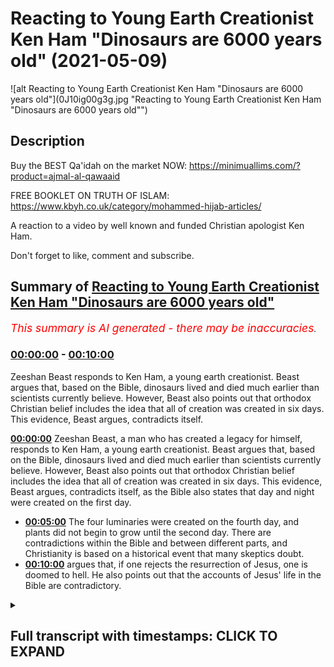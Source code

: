 # Reacting to Young Earth Creationist Ken Ham "Dinosaurs are 6000 years old" (2021-05-09)

![alt Reacting to Young Earth Creationist Ken Ham "Dinosaurs are 6000 years old"](0J10ig00g3g.jpg "Reacting to Young Earth Creationist Ken Ham "Dinosaurs are 6000 years old"")

## Description

Buy the BEST Qa'idah on the market NOW: 
https://minimuallims.com/?product=ajmal-al-qawaaid

FREE BOOKLET ON TRUTH OF ISLAM: 
https://www.kbyh.co.uk/category/mohammed-hijab-articles/


A reaction to a video by well known and funded Christian apologist Ken Ham. 

Don't forget to like, comment and subscribe.

## Summary of [Reacting to Young Earth Creationist Ken Ham "Dinosaurs are 6000 years old"](https://www.youtube.com/watch?v=0J10ig00g3g)


*<span style="color:red; font-size:125%">This summary is AI generated - there may be inaccuracies</span>. [](/)*

### [00:00:00](https://www.youtube.com/watch?v=0J10ig00g3g&t=0) - [00:10:00](https://www.youtube.com/watch?v=0J10ig00g3g&t=600)

 Zeeshan Beast responds to Ken Ham, a young earth creationist. Beast argues that, based on the Bible, dinosaurs lived and died much earlier than scientists currently believe. However, Beast also points out that orthodox Christian belief includes the idea that all of creation was created in six days. This evidence, Beast argues, contradicts itself.

**[00:00:00](https://www.youtube.com/watch?v=0J10ig00g3g&t=0)**  Zeeshan Beast, a man who has created a legacy for himself, responds to Ken Ham, a young earth creationist. Beast argues that, based on the Bible, dinosaurs lived and died much earlier than scientists currently believe. However, Beast also points out that orthodox Christian belief includes the idea that all of creation was created in six days. This evidence, Beast argues, contradicts itself, as the Bible also states that day and night were created on the first day.
* **[00:05:00](https://www.youtube.com/watch?v=0J10ig00g3g&t=300)** The four luminaries were created on the fourth day, and plants did not begin to grow until the second day. There are contradictions within the Bible and between different parts, and Christianity is based on a historical event that many skeptics doubt.
* **[00:10:00](https://www.youtube.com/watch?v=0J10ig00g3g&t=600)** argues that, if one rejects the resurrection of Jesus, one is doomed to hell. He also points out that the accounts of Jesus' life in the Bible are contradictory.

<details><summary><h2>Full transcript with timestamps: CLICK TO EXPAND</h2></summary>

[0:00:00](https://youtu.be/0J10ig00g3g?t=0) so this manual this manual for learning  
[0:00:02](https://youtu.be/0J10ig00g3g?t=2) the basic features of reading the arabic  
[0:00:04](https://youtu.be/0J10ig00g3g?t=4) language for quranic use  
[0:00:06](https://youtu.be/0J10ig00g3g?t=6) is one of the most accessible manuals  
[0:00:08](https://youtu.be/0J10ig00g3g?t=8) that i've actually ever seen  
[0:00:10](https://youtu.be/0J10ig00g3g?t=10) it's what we have on the market  
[0:00:12](https://youtu.be/0J10ig00g3g?t=12) unfortunately at the moment is  
[0:00:13](https://youtu.be/0J10ig00g3g?t=13) is a range of inaccessible manuals which  
[0:00:16](https://youtu.be/0J10ig00g3g?t=16) we can't actually  
[0:00:17](https://youtu.be/0J10ig00g3g?t=17) doesn't have the scaffolding that is  
[0:00:19](https://youtu.be/0J10ig00g3g?t=19) required in order to get  
[0:00:20](https://youtu.be/0J10ig00g3g?t=20) maneuver someone from a stage where they  
[0:00:22](https://youtu.be/0J10ig00g3g?t=22) don't know how to read to a stage where  
[0:00:24](https://youtu.be/0J10ig00g3g?t=24) they can actually feel comfortable  
[0:00:25](https://youtu.be/0J10ig00g3g?t=25) reading  
[0:00:26](https://youtu.be/0J10ig00g3g?t=26) this is one of those manuals which is  
[0:00:28](https://youtu.be/0J10ig00g3g?t=28) extremely accessible  
[0:00:29](https://youtu.be/0J10ig00g3g?t=29) is carefully paced structured and  
[0:00:32](https://youtu.be/0J10ig00g3g?t=32) it has all these kinds of features once  
[0:00:34](https://youtu.be/0J10ig00g3g?t=34) again pedagogical  
[0:00:36](https://youtu.be/0J10ig00g3g?t=36) features which will bring people from a  
[0:00:38](https://youtu.be/0J10ig00g3g?t=38) stage where they don't know things  
[0:00:40](https://youtu.be/0J10ig00g3g?t=40) to being able to read the quran  
[0:00:49](https://youtu.be/0J10ig00g3g?t=49) how are you guys doing i'm here joined  
[0:00:51](https://youtu.be/0J10ig00g3g?t=51) with the beast the daoa beast  
[0:00:54](https://youtu.be/0J10ig00g3g?t=54) he is a man who has created a legacy for  
[0:00:57](https://youtu.be/0J10ig00g3g?t=57) himself  
[0:00:58](https://youtu.be/0J10ig00g3g?t=58) even though he doesn't like to be in  
[0:00:59](https://youtu.be/0J10ig00g3g?t=59) front of the camera zeeshan  
[0:01:02](https://youtu.be/0J10ig00g3g?t=62) [Laughter]  
[0:01:06](https://youtu.be/0J10ig00g3g?t=66) you know that never gets old yeah yeah  
[0:01:09](https://youtu.be/0J10ig00g3g?t=69) how's it going  
[0:01:16](https://youtu.be/0J10ig00g3g?t=76) all right so basically i've always  
[0:01:17](https://youtu.be/0J10ig00g3g?t=77) wanted to do a response to this guy  
[0:01:19](https://youtu.be/0J10ig00g3g?t=79) right  
[0:01:19](https://youtu.be/0J10ig00g3g?t=79) this guy ken ham who is a young age  
[0:01:21](https://youtu.be/0J10ig00g3g?t=81) creationist and  
[0:01:23](https://youtu.be/0J10ig00g3g?t=83) just to give people a background as to  
[0:01:24](https://youtu.be/0J10ig00g3g?t=84) what young age creationism is  
[0:01:26](https://youtu.be/0J10ig00g3g?t=86) it's a group of protestants for the most  
[0:01:29](https://youtu.be/0J10ig00g3g?t=89) part right who believe that the universe  
[0:01:31](https://youtu.be/0J10ig00g3g?t=91) is 6 000 years old based on the  
[0:01:33](https://youtu.be/0J10ig00g3g?t=93) accounts of genesis chapter 5 and  
[0:01:35](https://youtu.be/0J10ig00g3g?t=95) because of other things  
[0:01:36](https://youtu.be/0J10ig00g3g?t=96) for example what church fathers have  
[0:01:38](https://youtu.be/0J10ig00g3g?t=98) said majority of which probably would  
[0:01:39](https://youtu.be/0J10ig00g3g?t=99) concur with that view  
[0:01:41](https://youtu.be/0J10ig00g3g?t=101) and many of the kind of scholars of  
[0:01:44](https://youtu.be/0J10ig00g3g?t=104) christianity  
[0:01:45](https://youtu.be/0J10ig00g3g?t=105) throughout the reform period etc so they  
[0:01:47](https://youtu.be/0J10ig00g3g?t=107) have a strong case from their own  
[0:01:48](https://youtu.be/0J10ig00g3g?t=108) paradigm in fact they have probably  
[0:01:50](https://youtu.be/0J10ig00g3g?t=110) the winning case from their own paradigm  
[0:01:52](https://youtu.be/0J10ig00g3g?t=112) but  
[0:01:53](https://youtu.be/0J10ig00g3g?t=113) what what that that entails believing  
[0:01:55](https://youtu.be/0J10ig00g3g?t=115) that the universe is six thousand years  
[0:01:57](https://youtu.be/0J10ig00g3g?t=117) is uh denial of certain things which we  
[0:02:01](https://youtu.be/0J10ig00g3g?t=121) may think  
[0:02:02](https://youtu.be/0J10ig00g3g?t=122) are undeniable so let's i wanted to look  
[0:02:04](https://youtu.be/0J10ig00g3g?t=124) at today what he thinks about dinosaurs  
[0:02:06](https://youtu.be/0J10ig00g3g?t=126) okay interesting dinosaurs well dinosaur  
[0:02:09](https://youtu.be/0J10ig00g3g?t=129) quite million years old oh  
[0:02:10](https://youtu.be/0J10ig00g3g?t=130) oh it can't be sorry my bad  
[0:02:15](https://youtu.be/0J10ig00g3g?t=135) six i mean six thousand years old five  
[0:02:17](https://youtu.be/0J10ig00g3g?t=137) thousand five hundred fifty what  
[0:02:22](https://youtu.be/0J10ig00g3g?t=142) really happened to the dinosaurs  
[0:02:25](https://youtu.be/0J10ig00g3g?t=145) many people are perplexed by the topic  
[0:02:27](https://youtu.be/0J10ig00g3g?t=147) of dinosaurs where did they come from  
[0:02:30](https://youtu.be/0J10ig00g3g?t=150) when did they live what happened to them  
[0:02:32](https://youtu.be/0J10ig00g3g?t=152) you see when you dig up a dinosaur  
[0:02:34](https://youtu.be/0J10ig00g3g?t=154) skeleton  
[0:02:34](https://youtu.be/0J10ig00g3g?t=154) it doesn't come with a label attached  
[0:02:36](https://youtu.be/0J10ig00g3g?t=156) saying hi i'm 65 million years old and  
[0:02:38](https://youtu.be/0J10ig00g3g?t=158) this is what happened to me  
[0:02:41](https://youtu.be/0J10ig00g3g?t=161) a skeleton in relation to the past so  
[0:02:43](https://youtu.be/0J10ig00g3g?t=163) where did dinosaurs come from  
[0:02:45](https://youtu.be/0J10ig00g3g?t=165) what happened to them when did they live  
[0:02:47](https://youtu.be/0J10ig00g3g?t=167) i want to show you that when you take  
[0:02:49](https://youtu.be/0J10ig00g3g?t=169) god at his word  
[0:02:50](https://youtu.be/0J10ig00g3g?t=170) in the book of genesis that we can  
[0:02:52](https://youtu.be/0J10ig00g3g?t=172) explain dinosaurs and  
[0:02:54](https://youtu.be/0J10ig00g3g?t=174) observational science actually confirms  
[0:02:56](https://youtu.be/0J10ig00g3g?t=176) that explanation based upon the bible  
[0:02:59](https://youtu.be/0J10ig00g3g?t=179) so but by the way um he  
[0:03:02](https://youtu.be/0J10ig00g3g?t=182) redefines everything right so when he  
[0:03:03](https://youtu.be/0J10ig00g3g?t=183) talks about observational science he's  
[0:03:04](https://youtu.be/0J10ig00g3g?t=184) talking about what we observe  
[0:03:06](https://youtu.be/0J10ig00g3g?t=186) he he he denies the fact that any  
[0:03:08](https://youtu.be/0J10ig00g3g?t=188) inference can be made from science  
[0:03:10](https://youtu.be/0J10ig00g3g?t=190) so for him he he writes this in his book  
[0:03:12](https://youtu.be/0J10ig00g3g?t=192) he's written a book on this  
[0:03:14](https://youtu.be/0J10ig00g3g?t=194) and he talks about he's got his own kind  
[0:03:16](https://youtu.be/0J10ig00g3g?t=196) of categorization chem  
[0:03:17](https://youtu.be/0J10ig00g3g?t=197) kem ham does the thing is to be honest  
[0:03:20](https://youtu.be/0J10ig00g3g?t=200) it's not like there's no scope  
[0:03:22](https://youtu.be/0J10ig00g3g?t=202) in christianity for saying that the yom  
[0:03:24](https://youtu.be/0J10ig00g3g?t=204) because the word yom is actually used in  
[0:03:26](https://youtu.be/0J10ig00g3g?t=206) the quran  
[0:03:26](https://youtu.be/0J10ig00g3g?t=206) and also used in the genesis account as  
[0:03:28](https://youtu.be/0J10ig00g3g?t=208) well it's exactly the same word in  
[0:03:29](https://youtu.be/0J10ig00g3g?t=209) hebrew as yom  
[0:03:31](https://youtu.be/0J10ig00g3g?t=211) could mean a long period of time but for  
[0:03:33](https://youtu.be/0J10ig00g3g?t=213) them it's not that  
[0:03:34](https://youtu.be/0J10ig00g3g?t=214) it's it's genesis chapter 5 right which  
[0:03:36](https://youtu.be/0J10ig00g3g?t=216) talks about because what  
[0:03:37](https://youtu.be/0J10ig00g3g?t=217) if you look at genesis chapter 5 you'll  
[0:03:39](https://youtu.be/0J10ig00g3g?t=219) see it's like adam  
[0:03:40](https://youtu.be/0J10ig00g3g?t=220) and then his son was this person and  
[0:03:42](https://youtu.be/0J10ig00g3g?t=222) then it's a genealogy and they have  
[0:03:44](https://youtu.be/0J10ig00g3g?t=224) dates  
[0:03:44](https://youtu.be/0J10ig00g3g?t=224) and then i have dates like each so it's  
[0:03:46](https://youtu.be/0J10ig00g3g?t=226) like every person is like 130 years  
[0:03:48](https://youtu.be/0J10ig00g3g?t=228) between the first person 100 and  
[0:03:49](https://youtu.be/0J10ig00g3g?t=229) whatever he is  
[0:03:49](https://youtu.be/0J10ig00g3g?t=229) and so they add it up so this person  
[0:03:51](https://youtu.be/0J10ig00g3g?t=231) called asha and bishop asha  
[0:03:53](https://youtu.be/0J10ig00g3g?t=233) famously he he found out when the  
[0:03:55](https://youtu.be/0J10ig00g3g?t=235) beginning of the world was and so on so  
[0:03:57](https://youtu.be/0J10ig00g3g?t=237) this is where he's coming from  
[0:03:58](https://youtu.be/0J10ig00g3g?t=238) and it's true to say the vast majority  
[0:04:00](https://youtu.be/0J10ig00g3g?t=240) if not i think all of them except for  
[0:04:02](https://youtu.be/0J10ig00g3g?t=242) the  
[0:04:02](https://youtu.be/0J10ig00g3g?t=242) alexandrian school of church fathers  
[0:04:05](https://youtu.be/0J10ig00g3g?t=245) believed uh  
[0:04:06](https://youtu.be/0J10ig00g3g?t=246) would concur with this uh if not they  
[0:04:08](https://youtu.be/0J10ig00g3g?t=248) didn't have anything to say about it but  
[0:04:09](https://youtu.be/0J10ig00g3g?t=249) the reformist kind of theologians and  
[0:04:12](https://youtu.be/0J10ig00g3g?t=252) stuff they believe in that as well so  
[0:04:14](https://youtu.be/0J10ig00g3g?t=254) 6 000 year old thing it might seem  
[0:04:16](https://youtu.be/0J10ig00g3g?t=256) trivial to us now we're having a laugh  
[0:04:18](https://youtu.be/0J10ig00g3g?t=258) but this was i would say the vast  
[0:04:20](https://youtu.be/0J10ig00g3g?t=260) majority opinion  
[0:04:21](https://youtu.be/0J10ig00g3g?t=261) in christendom so it's orthodox belief  
[0:04:24](https://youtu.be/0J10ig00g3g?t=264) it's an orthodox belief yes  
[0:04:25](https://youtu.be/0J10ig00g3g?t=265) interesting see the bible tells us that  
[0:04:28](https://youtu.be/0J10ig00g3g?t=268) god made  
[0:04:28](https://youtu.be/0J10ig00g3g?t=268) the land animals on day six of creation  
[0:04:32](https://youtu.be/0J10ig00g3g?t=272) and who else was created on day six well  
[0:04:34](https://youtu.be/0J10ig00g3g?t=274) adam and eve  
[0:04:35](https://youtu.be/0J10ig00g3g?t=275) and how long ago was that it's really  
[0:04:37](https://youtu.be/0J10ig00g3g?t=277) interesting because the bible does talk  
[0:04:39](https://youtu.be/0J10ig00g3g?t=279) about  
[0:04:40](https://youtu.be/0J10ig00g3g?t=280) uh the kind of uh day by day creation  
[0:04:43](https://youtu.be/0J10ig00g3g?t=283) everyone knows this  
[0:04:44](https://youtu.be/0J10ig00g3g?t=284) the thing is it's so contradictory like  
[0:04:46](https://youtu.be/0J10ig00g3g?t=286) when you open it's not only is  
[0:04:48](https://youtu.be/0J10ig00g3g?t=288) it's contradictory to the external  
[0:04:49](https://youtu.be/0J10ig00g3g?t=289) reality or archaeological or  
[0:04:50](https://youtu.be/0J10ig00g3g?t=290) paleontological evidence yeah  
[0:04:52](https://youtu.be/0J10ig00g3g?t=292) but it's contradictory of itself like  
[0:04:54](https://youtu.be/0J10ig00g3g?t=294) for example in the bible it says that  
[0:04:55](https://youtu.be/0J10ig00g3g?t=295) day and night were created on the first  
[0:04:56](https://youtu.be/0J10ig00g3g?t=296) day  
[0:04:57](https://youtu.be/0J10ig00g3g?t=297) and that on day four yeah okay uh on day  
[0:05:01](https://youtu.be/0J10ig00g3g?t=301) four the luminaries were created so the  
[0:05:02](https://youtu.be/0J10ig00g3g?t=302) sun and  
[0:05:03](https://youtu.be/0J10ig00g3g?t=303) all these kinds of things were created  
[0:05:04](https://youtu.be/0J10ig00g3g?t=304) right and so the question would be how  
[0:05:06](https://youtu.be/0J10ig00g3g?t=306) can you have night and day without the  
[0:05:07](https://youtu.be/0J10ig00g3g?t=307) sun  
[0:05:08](https://youtu.be/0J10ig00g3g?t=308) right how can you have and then you  
[0:05:09](https://youtu.be/0J10ig00g3g?t=309) talked about the vegetation right  
[0:05:10](https://youtu.be/0J10ig00g3g?t=310) vegetation  
[0:05:11](https://youtu.be/0J10ig00g3g?t=311) and that was created with the vegetation  
[0:05:13](https://youtu.be/0J10ig00g3g?t=313) on in genesis chapter 1 verse 11  
[0:05:15](https://youtu.be/0J10ig00g3g?t=315) that was created on uh on the fourth day  
[0:05:17](https://youtu.be/0J10ig00g3g?t=317) i think it was or  
[0:05:18](https://youtu.be/0J10ig00g3g?t=318) whatever third day of mountain right but  
[0:05:20](https://youtu.be/0J10ig00g3g?t=320) then in genesis chapter two verse five  
[0:05:22](https://youtu.be/0J10ig00g3g?t=322) no plant has sprung up yet yeah so  
[0:05:25](https://youtu.be/0J10ig00g3g?t=325) you have contradictions within and so  
[0:05:27](https://youtu.be/0J10ig00g3g?t=327) much so the origin of alexandria who is  
[0:05:29](https://youtu.be/0J10ig00g3g?t=329) an allegorist  
[0:05:30](https://youtu.be/0J10ig00g3g?t=330) for the most part he spiritualized the  
[0:05:32](https://youtu.be/0J10ig00g3g?t=332) meanings of the text he looked at me and  
[0:05:33](https://youtu.be/0J10ig00g3g?t=333) said what man of intelligence  
[0:05:35](https://youtu.be/0J10ig00g3g?t=335) i'm gonna put these references in the  
[0:05:36](https://youtu.be/0J10ig00g3g?t=336) comment section below what man of  
[0:05:38](https://youtu.be/0J10ig00g3g?t=338) intelligence  
[0:05:39](https://youtu.be/0J10ig00g3g?t=339) would believe that the luminaries were  
[0:05:40](https://youtu.be/0J10ig00g3g?t=340) created on the fourth day and that the  
[0:05:43](https://youtu.be/0J10ig00g3g?t=343) night and they were creating the first  
[0:05:44](https://youtu.be/0J10ig00g3g?t=344) day so you have internal contradictions  
[0:05:46](https://youtu.be/0J10ig00g3g?t=346) yes  
[0:05:47](https://youtu.be/0J10ig00g3g?t=347) okay and then you have external problems  
[0:05:48](https://youtu.be/0J10ig00g3g?t=348) as well so this has led these kinds of  
[0:05:50](https://youtu.be/0J10ig00g3g?t=350) people  
[0:05:51](https://youtu.be/0J10ig00g3g?t=351) to just stick to their guns and say it  
[0:05:52](https://youtu.be/0J10ig00g3g?t=352) must be science that's wrong  
[0:05:54](https://youtu.be/0J10ig00g3g?t=354) okay i must be history that's wrong it  
[0:05:55](https://youtu.be/0J10ig00g3g?t=355) must be paleontology that's wrong it  
[0:05:57](https://youtu.be/0J10ig00g3g?t=357) must be archaeology that's wrong all of  
[0:05:58](https://youtu.be/0J10ig00g3g?t=358) those things are right  
[0:05:59](https://youtu.be/0J10ig00g3g?t=359) and we are right that's interesting from  
[0:06:01](https://youtu.be/0J10ig00g3g?t=361) i think there's a little bit of credit  
[0:06:02](https://youtu.be/0J10ig00g3g?t=362) needs to be given because they didn't  
[0:06:04](https://youtu.be/0J10ig00g3g?t=364) feel  
[0:06:04](https://youtu.be/0J10ig00g3g?t=364) insecure they said no the bible is i do  
[0:06:06](https://youtu.be/0J10ig00g3g?t=366) agree yeah however  
[0:06:08](https://youtu.be/0J10ig00g3g?t=368) the fact that you accept bible to be  
[0:06:10](https://youtu.be/0J10ig00g3g?t=370) true yes shows that the bible is not  
[0:06:12](https://youtu.be/0J10ig00g3g?t=372) true  
[0:06:13](https://youtu.be/0J10ig00g3g?t=373) right does that make sense so for  
[0:06:14](https://youtu.be/0J10ig00g3g?t=374) example they're saying look we're not  
[0:06:15](https://youtu.be/0J10ig00g3g?t=375) going to go and be like changing words  
[0:06:16](https://youtu.be/0J10ig00g3g?t=376) god's word  
[0:06:17](https://youtu.be/0J10ig00g3g?t=377) we're going to stick to it but the fact  
[0:06:18](https://youtu.be/0J10ig00g3g?t=378) that you stick to it shows that it's not  
[0:06:20](https://youtu.be/0J10ig00g3g?t=380) the word  
[0:06:20](https://youtu.be/0J10ig00g3g?t=380) right right it's interesting uh paradox  
[0:06:22](https://youtu.be/0J10ig00g3g?t=382) yeah it is interesting yeah well when  
[0:06:24](https://youtu.be/0J10ig00g3g?t=384) you add up all the dates in the bible  
[0:06:25](https://youtu.be/0J10ig00g3g?t=385) about 6 000 years  
[0:06:27](https://youtu.be/0J10ig00g3g?t=387) so taking guided his word in genesis  
[0:06:29](https://youtu.be/0J10ig00g3g?t=389) dinosaurs lived beside people  
[0:06:31](https://youtu.be/0J10ig00g3g?t=391) about 6 000 years ago and they were  
[0:06:34](https://youtu.be/0J10ig00g3g?t=394) vegetarian to start with genesis chapter  
[0:06:36](https://youtu.be/0J10ig00g3g?t=396) 1 verse 29  
[0:06:37](https://youtu.be/0J10ig00g3g?t=397) tells us that all the animals are  
[0:06:39](https://youtu.be/0J10ig00g3g?t=399) vegetarian but then adams  
[0:06:40](https://youtu.be/0J10ig00g3g?t=400) can we just say one more thing bro about  
[0:06:42](https://youtu.be/0J10ig00g3g?t=402) this guy yeah answers in genesis is one  
[0:06:45](https://youtu.be/0J10ig00g3g?t=405) of the most  
[0:06:46](https://youtu.be/0J10ig00g3g?t=406) well-funded organizations in the united  
[0:06:48](https://youtu.be/0J10ig00g3g?t=408) states of america yeah okay  
[0:06:50](https://youtu.be/0J10ig00g3g?t=410) when i looked at the numbers i think the  
[0:06:52](https://youtu.be/0J10ig00g3g?t=412) turnover was something like 100 million  
[0:06:53](https://youtu.be/0J10ig00g3g?t=413) charity  
[0:06:54](https://youtu.be/0J10ig00g3g?t=414) 100 million that's one-tenth of a  
[0:06:56](https://youtu.be/0J10ig00g3g?t=416) billion pounds  
[0:06:57](https://youtu.be/0J10ig00g3g?t=417) no there's no dour organization on the  
[0:06:59](https://youtu.be/0J10ig00g3g?t=419) face of the earth which comes  
[0:07:01](https://youtu.be/0J10ig00g3g?t=421) close to that comes close to that and  
[0:07:04](https://youtu.be/0J10ig00g3g?t=424) these guys have a museum  
[0:07:05](https://youtu.be/0J10ig00g3g?t=425) okay they have a museum where they  
[0:07:07](https://youtu.be/0J10ig00g3g?t=427) depict adam and eve and  
[0:07:08](https://youtu.be/0J10ig00g3g?t=428) uh and you know the dinosaurs yeah side  
[0:07:12](https://youtu.be/0J10ig00g3g?t=432) by side  
[0:07:12](https://youtu.be/0J10ig00g3g?t=432) these kinds of things bro but you know  
[0:07:15](https://youtu.be/0J10ig00g3g?t=435) we can watch a little bit more of this  
[0:07:16](https://youtu.be/0J10ig00g3g?t=436) what can we say because we were just  
[0:07:18](https://youtu.be/0J10ig00g3g?t=438) having a conversation about this before  
[0:07:19](https://youtu.be/0J10ig00g3g?t=439) the show  
[0:07:20](https://youtu.be/0J10ig00g3g?t=440) yeah yeah you know but christianity is  
[0:07:22](https://youtu.be/0J10ig00g3g?t=442) based on the resurrection isn't it  
[0:07:24](https://youtu.be/0J10ig00g3g?t=444) and if you believe in the resurrection  
[0:07:26](https://youtu.be/0J10ig00g3g?t=446) it's a historical event yes  
[0:07:28](https://youtu.be/0J10ig00g3g?t=448) so really if you don't believe in it  
[0:07:30](https://youtu.be/0J10ig00g3g?t=450) you're doomed to hell fire you have that  
[0:07:32](https://youtu.be/0J10ig00g3g?t=452) it's a mainstream christian belief  
[0:07:33](https://youtu.be/0J10ig00g3g?t=453) right so if you're if you're if you're  
[0:07:35](https://youtu.be/0J10ig00g3g?t=455) doomed to hell fire for  
[0:07:37](https://youtu.be/0J10ig00g3g?t=457) not believing in a historical event yeah  
[0:07:40](https://youtu.be/0J10ig00g3g?t=460) if you have skepticism think of it this  
[0:07:41](https://youtu.be/0J10ig00g3g?t=461) way  
[0:07:42](https://youtu.be/0J10ig00g3g?t=462) if you have skepticism towards a  
[0:07:43](https://youtu.be/0J10ig00g3g?t=463) historical event which in this case is  
[0:07:45](https://youtu.be/0J10ig00g3g?t=465) the resurrection  
[0:07:48](https://youtu.be/0J10ig00g3g?t=468) and if you employ the same skepticism to  
[0:07:50](https://youtu.be/0J10ig00g3g?t=470) the date of 6 000 years  
[0:07:51](https://youtu.be/0J10ig00g3g?t=471) one of one of those types of historical  
[0:07:53](https://youtu.be/0J10ig00g3g?t=473) skepticism will take you to hell  
[0:07:55](https://youtu.be/0J10ig00g3g?t=475) in the case of uh believing that the  
[0:07:57](https://youtu.be/0J10ig00g3g?t=477) universe is six thousand years that's  
[0:07:59](https://youtu.be/0J10ig00g3g?t=479) not a problem  
[0:07:59](https://youtu.be/0J10ig00g3g?t=479) but believing that having historical  
[0:08:02](https://youtu.be/0J10ig00g3g?t=482) skepticism of the resurrection  
[0:08:03](https://youtu.be/0J10ig00g3g?t=483) that one will take you to hell yeah  
[0:08:04](https://youtu.be/0J10ig00g3g?t=484) exactly so basically you have to be  
[0:08:06](https://youtu.be/0J10ig00g3g?t=486) certain as hell  
[0:08:07](https://youtu.be/0J10ig00g3g?t=487) of the resurrection or you go hell you  
[0:08:10](https://youtu.be/0J10ig00g3g?t=490) know you know  
[0:08:11](https://youtu.be/0J10ig00g3g?t=491) the truth is that yeah you have to be  
[0:08:12](https://youtu.be/0J10ig00g3g?t=492) certain as hell yeah if you're not  
[0:08:13](https://youtu.be/0J10ig00g3g?t=493) certain as hell yeah  
[0:08:14](https://youtu.be/0J10ig00g3g?t=494) you go in hell  
[0:08:17](https://youtu.be/0J10ig00g3g?t=497) that's what it is and then when it comes  
[0:08:19](https://youtu.be/0J10ig00g3g?t=499) to this yeah um  
[0:08:20](https://youtu.be/0J10ig00g3g?t=500) and and the thing is you know it's it  
[0:08:22](https://youtu.be/0J10ig00g3g?t=502) just shows you the contradiction you  
[0:08:24](https://youtu.be/0J10ig00g3g?t=504) know  
[0:08:24](https://youtu.be/0J10ig00g3g?t=504) hypocrisy yes you know and to be honest  
[0:08:26](https://youtu.be/0J10ig00g3g?t=506) you know some people come to us we speak  
[0:08:27](https://youtu.be/0J10ig00g3g?t=507) to people in the park in the speakers  
[0:08:28](https://youtu.be/0J10ig00g3g?t=508) one and they come to us and say  
[0:08:30](https://youtu.be/0J10ig00g3g?t=510) you know the resurrection is for certain  
[0:08:32](https://youtu.be/0J10ig00g3g?t=512) yes would you say from your experience  
[0:08:34](https://youtu.be/0J10ig00g3g?t=514) dealing with people that that could be  
[0:08:35](https://youtu.be/0J10ig00g3g?t=515) the central argument for the veracity of  
[0:08:38](https://youtu.be/0J10ig00g3g?t=518) christianity  
[0:08:39](https://youtu.be/0J10ig00g3g?t=519) they want to proof christianity through  
[0:08:40](https://youtu.be/0J10ig00g3g?t=520) the resurrection yeah exactly if that's  
[0:08:42](https://youtu.be/0J10ig00g3g?t=522) their central argument it's a historical  
[0:08:43](https://youtu.be/0J10ig00g3g?t=523) argument right yeah yeah so okay on the  
[0:08:44](https://youtu.be/0J10ig00g3g?t=524) one hand we can be  
[0:08:46](https://youtu.be/0J10ig00g3g?t=526) we can't be skeptical when it comes to  
[0:08:48](https://youtu.be/0J10ig00g3g?t=528) these reports contradictory reports in  
[0:08:49](https://youtu.be/0J10ig00g3g?t=529) the new testament  
[0:08:50](https://youtu.be/0J10ig00g3g?t=530) about the resurrection which by the way  
[0:08:52](https://youtu.be/0J10ig00g3g?t=532) on his historical analysis  
[0:08:54](https://youtu.be/0J10ig00g3g?t=534) methodological naturalism is uh supreme  
[0:08:57](https://youtu.be/0J10ig00g3g?t=537) so we can't even say that supernatural  
[0:08:58](https://youtu.be/0J10ig00g3g?t=538) things happen  
[0:08:59](https://youtu.be/0J10ig00g3g?t=539) okay if we wanted to be completely you  
[0:09:02](https://youtu.be/0J10ig00g3g?t=542) know in line with secular reasoning  
[0:09:03](https://youtu.be/0J10ig00g3g?t=543) which we're not to be  
[0:09:04](https://youtu.be/0J10ig00g3g?t=544) we can give it to them no problem but at  
[0:09:06](https://youtu.be/0J10ig00g3g?t=546) the end of the day  
[0:09:08](https://youtu.be/0J10ig00g3g?t=548) we can't be skeptical of the  
[0:09:09](https://youtu.be/0J10ig00g3g?t=549) resurrection yeah but you can be  
[0:09:11](https://youtu.be/0J10ig00g3g?t=551) skeptical to the entire enterprise of  
[0:09:13](https://youtu.be/0J10ig00g3g?t=553) archaeology and the entire enterprise of  
[0:09:15](https://youtu.be/0J10ig00g3g?t=555) paleontology  
[0:09:16](https://youtu.be/0J10ig00g3g?t=556) the entire enterprise of history and one  
[0:09:18](https://youtu.be/0J10ig00g3g?t=558) of those types of skepticism  
[0:09:19](https://youtu.be/0J10ig00g3g?t=559) will lead you in an internal doom and  
[0:09:22](https://youtu.be/0J10ig00g3g?t=562) burning in the hellfire yeah and the  
[0:09:24](https://youtu.be/0J10ig00g3g?t=564) other one won't yeah exactly and that's  
[0:09:25](https://youtu.be/0J10ig00g3g?t=565) what  
[0:09:26](https://youtu.be/0J10ig00g3g?t=566) that's beautiful you know about islam  
[0:09:27](https://youtu.be/0J10ig00g3g?t=567) hamdulillah you know then they are  
[0:09:29](https://youtu.be/0J10ig00g3g?t=569) allah doesn't uh test like christianity  
[0:09:32](https://youtu.be/0J10ig00g3g?t=572) you deny the resurrection it's finished  
[0:09:33](https://youtu.be/0J10ig00g3g?t=573) for you  
[0:09:34](https://youtu.be/0J10ig00g3g?t=574) islam allah says we do not punish a  
[0:09:36](https://youtu.be/0J10ig00g3g?t=576) nation until we send the messenger  
[0:09:37](https://youtu.be/0J10ig00g3g?t=577) you know islam is very unique in that  
[0:09:39](https://youtu.be/0J10ig00g3g?t=579) subhanallah that no one will be  
[0:09:40](https://youtu.be/0J10ig00g3g?t=580) punished unless they because it's the  
[0:09:42](https://youtu.be/0J10ig00g3g?t=582) mercy of god and i'll be honest with you  
[0:09:43](https://youtu.be/0J10ig00g3g?t=583) a lot of people come to me  
[0:09:44](https://youtu.be/0J10ig00g3g?t=584) with a resurrection thing and they're  
[0:09:45](https://youtu.be/0J10ig00g3g?t=585) very certain about it and then the quran  
[0:09:47](https://youtu.be/0J10ig00g3g?t=587) came down  
[0:09:48](https://youtu.be/0J10ig00g3g?t=588) 600 years later and change the whole  
[0:09:50](https://youtu.be/0J10ig00g3g?t=590) narrative and to me  
[0:09:52](https://youtu.be/0J10ig00g3g?t=592) in a nutshell if the quran is the word  
[0:09:53](https://youtu.be/0J10ig00g3g?t=593) of god and who knows best history but  
[0:09:55](https://youtu.be/0J10ig00g3g?t=595) god  
[0:09:56](https://youtu.be/0J10ig00g3g?t=596) you know so if the quran is a word of  
[0:09:58](https://youtu.be/0J10ig00g3g?t=598) god and allah is saying that  
[0:09:59](https://youtu.be/0J10ig00g3g?t=599) jesus peace be upon him was not killed  
[0:10:01](https://youtu.be/0J10ig00g3g?t=601) not crucified but allah saved him  
[0:10:03](https://youtu.be/0J10ig00g3g?t=603) i'm going to go with that you know so if  
[0:10:05](https://youtu.be/0J10ig00g3g?t=605) there's christians watching this  
[0:10:06](https://youtu.be/0J10ig00g3g?t=606) you know at the end of the day if you're  
[0:10:07](https://youtu.be/0J10ig00g3g?t=607) going to put your trust in this  
[0:10:09](https://youtu.be/0J10ig00g3g?t=609) you know if you're going to not deny the  
[0:10:11](https://youtu.be/0J10ig00g3g?t=611) resurrection there is absolute hypocrisy  
[0:10:13](https://youtu.be/0J10ig00g3g?t=613) with the whole genesis  
[0:10:14](https://youtu.be/0J10ig00g3g?t=614) account so to us is if you read the book  
[0:10:16](https://youtu.be/0J10ig00g3g?t=616) of the quran  
[0:10:17](https://youtu.be/0J10ig00g3g?t=617) and you if you believe it to be god and  
[0:10:19](https://youtu.be/0J10ig00g3g?t=619) there's evidences that prove that you've  
[0:10:21](https://youtu.be/0J10ig00g3g?t=621) done reading books  
[0:10:21](https://youtu.be/0J10ig00g3g?t=621) you've released a book um i've got a  
[0:10:23](https://youtu.be/0J10ig00g3g?t=623) booklet which i'm gonna put it on the  
[0:10:25](https://youtu.be/0J10ig00g3g?t=625) description box as well for the  
[0:10:26](https://youtu.be/0J10ig00g3g?t=626) evidences for the truth of islam exactly  
[0:10:28](https://youtu.be/0J10ig00g3g?t=628) so then who knows best history but god  
[0:10:30](https://youtu.be/0J10ig00g3g?t=630) and if god is telling you  
[0:10:31](https://youtu.be/0J10ig00g3g?t=631) jesus was not killed nor was he  
[0:10:33](https://youtu.be/0J10ig00g3g?t=633) crucified i'm sorry i'm taking that to  
[0:10:35](https://youtu.be/0J10ig00g3g?t=635) account  
[0:10:35](https://youtu.be/0J10ig00g3g?t=635) rather than this the whole bible  
[0:10:38](https://youtu.be/0J10ig00g3g?t=638) you know what you said that i think  
[0:10:39](https://youtu.be/0J10ig00g3g?t=639) that's right it's a good point yeah it  
[0:10:41](https://youtu.be/0J10ig00g3g?t=641) was good to end with this as well  
[0:10:42](https://youtu.be/0J10ig00g3g?t=642) yeah that what you could say you can  
[0:10:45](https://youtu.be/0J10ig00g3g?t=645) make the argument if  
[0:10:46](https://youtu.be/0J10ig00g3g?t=646) if we have to believe in the  
[0:10:46](https://youtu.be/0J10ig00g3g?t=646) resurrection to be christians yes  
[0:10:49](https://youtu.be/0J10ig00g3g?t=649) so really christianity is based on  
[0:10:50](https://youtu.be/0J10ig00g3g?t=650) historical event yeah whereas the  
[0:10:52](https://youtu.be/0J10ig00g3g?t=652) difference between christianity and  
[0:10:53](https://youtu.be/0J10ig00g3g?t=653) islam from that perspective  
[0:10:55](https://youtu.be/0J10ig00g3g?t=655) is that islam is based on a concept and  
[0:10:58](https://youtu.be/0J10ig00g3g?t=658) the concept is submission to one god  
[0:11:01](https://youtu.be/0J10ig00g3g?t=661) yes submission worship one god yeah  
[0:11:04](https://youtu.be/0J10ig00g3g?t=664) right  
[0:11:05](https://youtu.be/0J10ig00g3g?t=665) and that i think is the main difference  
[0:11:06](https://youtu.be/0J10ig00g3g?t=666) between the two religions yeah  
[0:11:08](https://youtu.be/0J10ig00g3g?t=668) exactly so yeah brother and sister you  
[0:11:10](https://youtu.be/0J10ig00g3g?t=670) know if you're watching as a christian  
[0:11:11](https://youtu.be/0J10ig00g3g?t=671) uh there's books i'm sure you're gonna  
[0:11:12](https://youtu.be/0J10ig00g3g?t=672) put in the link which you can get um and  
[0:11:14](https://youtu.be/0J10ig00g3g?t=674) you know  
[0:11:14](https://youtu.be/0J10ig00g3g?t=674) and read that and see for yourself uh  
[0:11:16](https://youtu.be/0J10ig00g3g?t=676) and like i said before guys the best  
[0:11:18](https://youtu.be/0J10ig00g3g?t=678) person to know history and what really  
[0:11:20](https://youtu.be/0J10ig00g3g?t=680) happened to jesus peace be upon him  
[0:11:22](https://youtu.be/0J10ig00g3g?t=682) if you go to the bible you you're a bit  
[0:11:23](https://youtu.be/0J10ig00g3g?t=683) of it you're a dilemma from all angles  
[0:11:25](https://youtu.be/0J10ig00g3g?t=685) yeah is true if i read if i reject the  
[0:11:27](https://youtu.be/0J10ig00g3g?t=687) resurrection which i do  
[0:11:28](https://youtu.be/0J10ig00g3g?t=688) i'm doomed to hell and it's based on  
[0:11:30](https://youtu.be/0J10ig00g3g?t=690) accounts which are you know mark matthew  
[0:11:32](https://youtu.be/0J10ig00g3g?t=692) their stories contradict each other so  
[0:11:35](https://youtu.be/0J10ig00g3g?t=695) guys  
[0:11:35](https://youtu.be/0J10ig00g3g?t=695) if the word if the quran is a word of  
[0:11:37](https://youtu.be/0J10ig00g3g?t=697) god and god knows  
[0:11:39](https://youtu.be/0J10ig00g3g?t=699) history which he does he's the unknowing  
[0:11:41](https://youtu.be/0J10ig00g3g?t=701) go and find out really what happened to  
[0:11:43](https://youtu.be/0J10ig00g3g?t=703) jesus peace be upon him  
[0:11:44](https://youtu.be/0J10ig00g3g?t=704) and instead of worshiping him worship  
[0:11:47](https://youtu.be/0J10ig00g3g?t=707) the one who created him and that's it  
[0:11:52](https://youtu.be/0J10ig00g3g?t=712) pleasure  
</details>